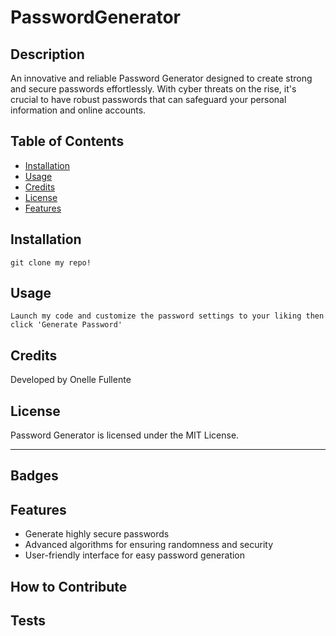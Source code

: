 # PasswordGenerator

## Description

An innovative and reliable Password Generator designed to create strong and secure passwords effortlessly.
With cyber threats on the rise, it's crucial to have robust passwords that can safeguard your personal information and online accounts.

## Table of Contents

- [Installation](#installation)
- [Usage](#Usage)
- [Credits](#Credits)
- [License](#License)
- [Features](#Features)

## Installation

```
git clone my repo!
```

## Usage

``` 
Launch my code and customize the password settings to your liking then click 'Generate Password'
```

## Credits

Developed by Onelle Fullente

## License

Password Generator is licensed under the MIT License. 

---

## Badges

## Features

- Generate highly secure passwords
- Advanced algorithms for ensuring randomness and security
- User-friendly interface for easy password generation

## How to Contribute

## Tests